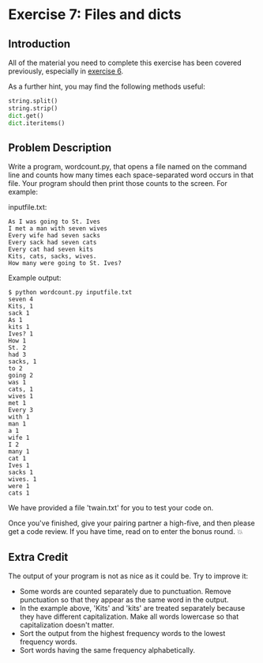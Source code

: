 Exercise 7: Files and dicts
============================

Introduction
------------
All of the material you need to complete this exercise has been covered previously, especially in [exercise 6](https://github.com/hackbrightacademy/Hackbright-Curriculum/tree/master/Exercise06).

As a further hint, you may find the following methods useful:
```python
string.split()
string.strip()
dict.get()
dict.iteritems()
```

Problem Description
-------------------

Write a program, wordcount.py, that opens a file named on the command
line and counts how many times each space-separated word occurs in
that file. Your program should then print those counts to the
screen. For example:

inputfile.txt:
```
As I was going to St. Ives
I met a man with seven wives
Every wife had seven sacks
Every sack had seven cats
Every cat had seven kits
Kits, cats, sacks, wives.
How many were going to St. Ives?
```
Example output:
```
$ python wordcount.py inputfile.txt
seven 4
Kits, 1
sack 1
As 1
kits 1
Ives? 1
How 1
St. 2
had 3
sacks, 1
to 2
going 2
was 1
cats, 1
wives 1
met 1
Every 3
with 1
man 1
a 1
wife 1
I 2
many 1
cat 1
Ives 1
sacks 1
wives. 1
were 1
cats 1
```

We have provided a file 'twain.txt' for you to test your code on.

Once you've finished, give your pairing partner a high-five, and then please get a code review. If you have time, read on to enter the bonus round. :boom:


Extra Credit
-----------
The output of your program is not as nice as it could be. Try to improve it:

* Some words are counted separately due to punctuation. Remove punctuation so that they appear as the same word in the output.
* In the example above, 'Kits' and 'kits' are treated separately because they have different capitalization. Make all words lowercase so that capitalization doesn't matter.
* Sort the output from the highest frequency words to the lowest frequency words.
* Sort words having the same frequency alphabetically.


